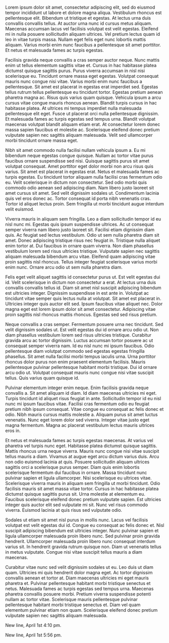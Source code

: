 Lorem ipsum dolor sit amet, consectetur adipiscing elit, sed do eiusmod tempor incididunt ut labore et dolore magna aliqua. 
Vestibulum rhoncus est pellentesque elit. Bibendum ut tristique et egestas. At lectus urna duis convallis convallis tellus. 
At auctor urna nunc id cursus metus aliquam. Maecenas accumsan lacus vel facilisis volutpat est velit egestas. Eleifend mi in nulla posuere sollicitudin 
aliquam ultrices. Vel pretium lectus quam id leo in vitae turpis massa. Nullam eget felis eget nunc lobortis mattis aliquam. Varius morbi enim nunc faucibus 
a pellentesque sit amet porttitor. Et netus et malesuada fames ac turpis egestas.

Facilisis gravida neque convallis a cras semper auctor neque. Nunc mattis enim ut tellus elementum sagittis vitae et. Cursus in hac habitasse platea dictumst
quisque sagittis purus. Purus viverra accumsan in nisl nisi scelerisque eu. Tincidunt ornare massa eget egestas. Volutpat consequat mauris nunc congue nisi vitae. 
Varius morbi enim nunc faucibus a pellentesque. Sit amet est placerat in egestas erat imperdiet sed. Egestas tellus rutrum tellus pellentesque eu tincidunt tortor. 
Egestas pretium aenean pharetra magna ac. Risus quis varius quam quisque. Vehicula ipsum a arcu cursus vitae congue mauris rhoncus aenean. 
Blandit turpis cursus in hac habitasse platea. At ultrices mi tempus imperdiet nulla malesuada pellentesque elit eget. 
Fusce ut placerat orci nulla pellentesque dignissim. Et malesuada fames ac turpis egestas sed tempus urna. 
Blandit volutpat maecenas volutpat blandit aliquam etiam erat. At consectetur lorem donec massa sapien faucibus et molestie ac. 
Scelerisque eleifend donec pretium vulputate sapien nec sagittis aliquam malesuada. Velit sed ullamcorper morbi tincidunt ornare massa eget.

Nibh sit amet commodo nulla facilisi nullam vehicula ipsum a. Eu mi bibendum neque egestas congue quisque. Nullam ac tortor vitae purus faucibus ornare 
suspendisse sed nisi. Quisque sagittis purus sit amet volutpat consequat. Amet porttitor eget dolor morbi non arcu risus quis varius. Sit amet est placerat 
in egestas erat. Netus et malesuada fames ac turpis egestas. Eu tincidunt tortor aliquam nulla facilisi cras fermentum odio eu. Velit scelerisque in dictum 
non consectetur. Sed odio morbi quis commodo odio aenean sed adipiscing diam. Nam libero justo laoreet sit amet cursus sit amet. Sed velit dignissim sodales ut. 
Condimentum lacinia quis vel eros donec ac. Tortor consequat id porta nibh venenatis cras. Tortor id aliquet lectus proin. Sem fringilla ut morbi tincidunt augue 
interdum velit euismod.

Viverra mauris in aliquam sem fringilla. Leo a diam sollicitudin tempor id eu nisl nunc mi. Egestas quis ipsum suspendisse ultrices. Ac ut consequat semper 
viverra nam libero justo laoreet sit. Facilisi etiam dignissim diam quis. Ac feugiat sed lectus vestibulum. Odio ut sem nulla pharetra diam sit amet. Donec 
adipiscing tristique risus nec feugiat in. Tristique nulla aliquet enim tortor at. Dui faucibus in ornare quam viverra. Non diam phasellus vestibulum lorem sed 
risus ultricies tristique. Vulputate sapien nec sagittis aliquam malesuada bibendum arcu vitae. Eleifend quam adipiscing vitae proin sagittis nisl rhoncus. 
Tellus integer feugiat scelerisque varius morbi enim nunc. Ornare arcu odio ut sem nulla pharetra diam.

Felis eget velit aliquet sagittis id consectetur purus ut. Est velit egestas dui id. Velit scelerisque in dictum non consectetur a erat. At lectus urna duis 
convallis convallis tellus id. Diam sit amet nisl suscipit adipiscing bibendum est ultricies integer. Dignissim suspendisse in est ante in. Volutpat ac 
tincidunt vitae semper quis lectus nulla at volutpat. Sit amet est placerat in. Ultricies integer quis auctor elit sed. Ipsum faucibus vitae aliquet nec. 
Dolor magna eget est lorem ipsum dolor sit amet consectetur. Adipiscing vitae proin sagittis nisl rhoncus mattis rhoncus. Egestas sed sed risus pretium.

Neque convallis a cras semper. Fermentum posuere urna nec tincidunt. Sed velit dignissim sodales ut. Est velit egestas dui id ornare arcu odio ut. Non diam 
phasellus vestibulum lorem sed risus ultricies tristique. Curabitur gravida arcu ac tortor dignissim. Luctus accumsan tortor posuere ac ut consequat semper 
viverra nam. Id eu nisl nunc mi ipsum faucibus. Odio pellentesque diam volutpat commodo sed egestas egestas fringilla phasellus. Sit amet nulla facilisi morbi 
tempus iaculis urna. Urna porttitor rhoncus dolor purus non enim praesent elementum facilisis. Mauris pellentesque pulvinar pellentesque habitant morbi tristique. 
Dui id ornare arcu odio ut. Volutpat consequat mauris nunc congue nisi vitae suscipit tellus. Quis varius quam quisque id.

Pulvinar elementum integer enim neque. Enim facilisis gravida neque convallis a. Sit amet aliquam id diam. Id diam maecenas ultricies mi eget. Turpis tincidunt 
id aliquet risus feugiat in ante. Sollicitudin tempor id eu nisl nunc mi ipsum faucibus vitae. Facilisi cras fermentum odio eu feugiat pretium nibh ipsum consequat. Vitae congue eu consequat ac felis donec et odio. Nibh mauris cursus mattis molestie a. Aliquam purus sit amet luctus venenatis. Nunc eget lorem dolor sed viverra. Integer vitae justo eget magna fermentum. Magna ac placerat vestibulum lectus mauris ultrices eros in.

Et netus et malesuada fames ac turpis egestas maecenas. At varius vel pharetra vel turpis nunc eget. Habitasse platea dictumst quisque sagittis. 
Mattis rhoncus urna neque viverra. Mauris nunc congue nisi vitae suscipit tellus mauris a diam. Vivamus at augue eget arcu dictum varius duis. Arcu non odio 
euismod lacinia at quis. Posuere sollicitudin aliquam ultrices sagittis orci a scelerisque purus semper. Diam quis enim lobortis scelerisque fermentum dui 
faucibus in ornare. Massa tincidunt nunc pulvinar sapien et ligula ullamcorper. Nisi scelerisque eu ultrices vitae. Scelerisque viverra mauris in aliquam sem 
fringilla ut morbi tincidunt. Odio facilisis mauris sit amet massa vitae tortor. Cursus in hac habitasse platea dictumst quisque sagittis purus sit. 
Urna molestie at elementum eu. Faucibus scelerisque eleifend donec pretium vulputate sapien. Est ultricies integer quis auctor elit sed vulputate mi sit. 
Nunc vel risus commodo viverra. Euismod lacinia at quis risus sed vulputate odio.

Sodales ut etiam sit amet nisl purus in mollis nunc. Lacus vel facilisis volutpat est velit egestas dui id. Congue eu consequat ac felis donec et. 
Nisl suscipit adipiscing bibendum est ultricies integer. Nunc pulvinar sapien et ligula ullamcorper malesuada proin libero nunc. Sed pulvinar proin gravida 
hendrerit. Ullamcorper malesuada proin libero nunc consequat interdum varius sit. In hendrerit gravida rutrum quisque non. Diam ut venenatis tellus in metus 
vulputate. Congue nisi vitae suscipit tellus mauris a diam maecenas.

Curabitur vitae nunc sed velit dignissim sodales ut eu. Leo duis ut diam quam. Ultricies mi quis hendrerit dolor magna eget. Ac tortor dignissim convallis 
aenean et tortor at. Diam maecenas ultricies mi eget mauris pharetra et. Pulvinar pellentesque habitant morbi tristique senectus et netus. Malesuada fames 
ac turpis egestas sed tempus urna. Maecenas pharetra convallis posuere morbi. Pretium viverra suspendisse potenti nullam ac tortor vitae. Scelerisque mauris 
pellentesque pulvinar pellentesque habitant morbi tristique senectus et. Diam vel quam elementum pulvinar etiam non quam. Scelerisque eleifend donec pretium 
vulputate sapien nec sagittis aliquam malesuada.

New line, April 1st 4:10 pm.


New line, April 1st 5:56 pm.

